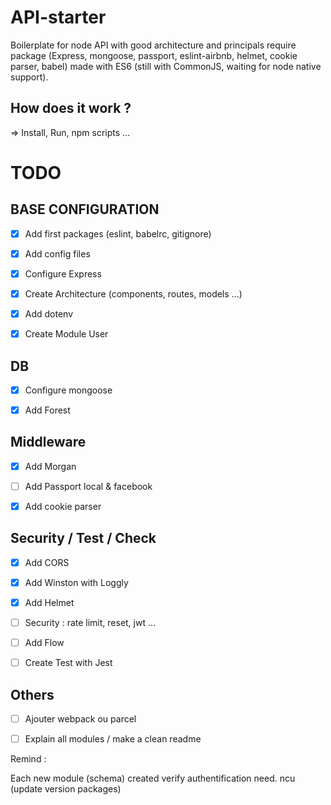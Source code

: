 # API-starter
Boilerplate for node API with good architecture and principals require package (Express, mongoose, passport, eslint-airbnb, helmet, cookie parser, babel) made with ES6 (still with CommonJS, waiting for node native support).


## How does it work ?
=> Install, Run, npm scripts ...

# TODO


## BASE CONFIGURATION

- [x] Add first packages (eslint, babelrc, gitignore)

- [x] Add config files

- [x] Configure Express

- [x] Create Architecture (components, routes, models ...)

- [x] Add dotenv

- [x] Create Module User


## DB

- [x] Configure mongoose

- [x] Add Forest


## Middleware

- [x] Add Morgan

- [ ] Add Passport local & facebook

- [x] Add cookie parser


## Security / Test / Check

- [x] Add CORS

- [x] Add Winston with Loggly

- [x] Add Helmet

- [ ] Security : rate limit, reset, jwt ...

- [ ] Add Flow

- [ ] Create Test with Jest

## Others

- [ ] Ajouter webpack ou parcel


- [ ] Explain all modules / make a clean readme

Remind :

Each new module (schema) created verify authentification need.
ncu (update version packages)